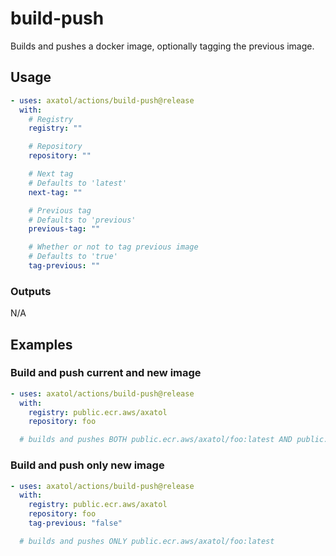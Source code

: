 # build-push

Builds and pushes a docker image, optionally tagging the previous image.

## Usage

```yaml
- uses: axatol/actions/build-push@release
  with:
    # Registry
    registry: ""

    # Repository
    repository: ""

    # Next tag
    # Defaults to 'latest'
    next-tag: ""

    # Previous tag
    # Defaults to 'previous'
    previous-tag: ""

    # Whether or not to tag previous image
    # Defaults to 'true'
    tag-previous: ""
```

### Outputs

N/A

## Examples

### Build and push current and new image

```yaml
- uses: axatol/actions/build-push@release
  with:
    registry: public.ecr.aws/axatol
    repository: foo

  # builds and pushes BOTH public.ecr.aws/axatol/foo:latest AND public.ecr.aws/axatol/foo:previous
```

### Build and push only new image

```yaml
- uses: axatol/actions/build-push@release
  with:
    registry: public.ecr.aws/axatol
    repository: foo
    tag-previous: "false"

  # builds and pushes ONLY public.ecr.aws/axatol/foo:latest
```
